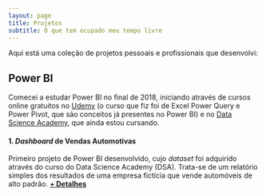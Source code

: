 ```yaml
---
layout: page
title: Projetos
subtitle: O que tem ocupado meu tempo livre
---
```


Aqui está uma coleção de projetos pessoais e profissionais que desenvolvi:

## Power BI

Comecei a estudar Power BI no final de 2018, iniciando através de cursos online gratuitos no [Udemy](https://www.udemy.com/microsoft-excel-power-query-power-pivot-dax/) (o curso que fiz foi de Excel 
Power Query e Power Pivot, que são conceitos já presentes no Power BI) e no [Data Science Academy](https://www.datascienceacademy.com.br/course?courseid=microsoft-power-bi-para-data-science), que ainda estou cursando. 

#### 1. _Dashboard_ de Vendas Automotivas

Primeiro projeto de Power BI desenvolvido, cujo _dataset_ foi adquirido através do curso do Data Science Academy (DSA).
Trata-se de um relatório simples dos resultados de uma empresa fictícia que vende automóveis de alto padrão. **[+ Detalhes](https://cazulli.github.io/2019-01-26-dashboardvendas/)**
      
